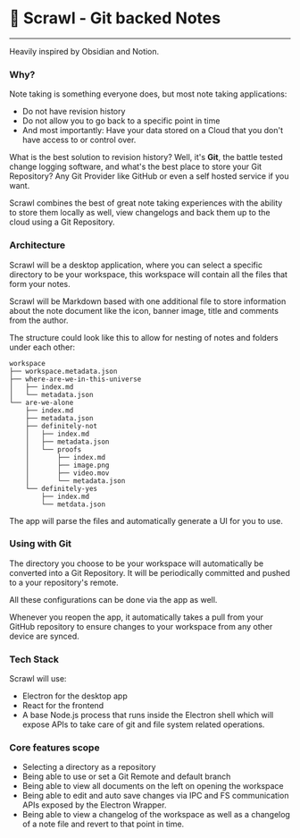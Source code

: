 # 📓 Scrawl - Git backed Notes

---

Heavily inspired by Obsidian and Notion.

### Why?

Note taking is something everyone does, but most note taking applications:

- Do not have revision history
- Do not allow you to go back to a specific point in time
- And most importantly: Have your data stored on a Cloud that you don't have access to or control over.

What is the best solution to revision history? Well, it's **Git**, the battle tested change logging software, and what's the best place to store your Git Repository? Any Git Provider like GitHub or even a self hosted service if you want.

Scrawl combines the best of great note taking experiences with the ability to store them locally as well, view changelogs and back them up to the cloud using a Git Repository.

### Architecture

Scrawl will be a desktop application, where you can select a specific directory to be your workspace, this workspace will contain all the files that form your notes.

Scrawl will be Markdown based with one additional file to store information about the note document like the icon, banner image, title and comments from the author.

The structure could look like this to allow for nesting of notes and folders under each other:

```
workspace
├── workspace.metadata.json
├── where-are-we-in-this-universe
│   ├── index.md
│   └── metadata.json
└── are-we-alone
    ├── index.md
    ├── metadata.json
    ├── definitely-not
    │   ├── index.md
    │   ├── metadata.json
    │   └── proofs
    │       ├── index.md
    │       ├── image.png
    │       ├── video.mov
    │       └── metadata.json
    └── definitely-yes
        ├── index.md
        └── metdata.json
```

The app will parse the files and automatically generate a UI for you to use.

### Using with Git

The directory you choose to be your workspace will automatically be converted into a Git Repository.
It will be periodically committed and pushed to a your repository's remote.

All these configurations can be done via the app as well.

Whenever you reopen the app, it automatically takes a pull from your GitHub repository to ensure changes to your workspace from any other device are synced.

### Tech Stack

Scrawl will use:

- Electron for the desktop app
- React for the frontend
- A base Node.js process that runs inside the Electron shell which will expose APIs to take care of git and file system related operations.

### Core features scope

- Selecting a directory as a repository
- Being able to use or set a Git Remote and default branch
- Being able to view all documents on the left on opening the workspace
- Being able to edit and auto save changes via IPC and FS communication APIs exposed by the Electron Wrapper.
- Being able to view a changelog of the workspace as well as a changelog of a note file and revert to that point in time.
